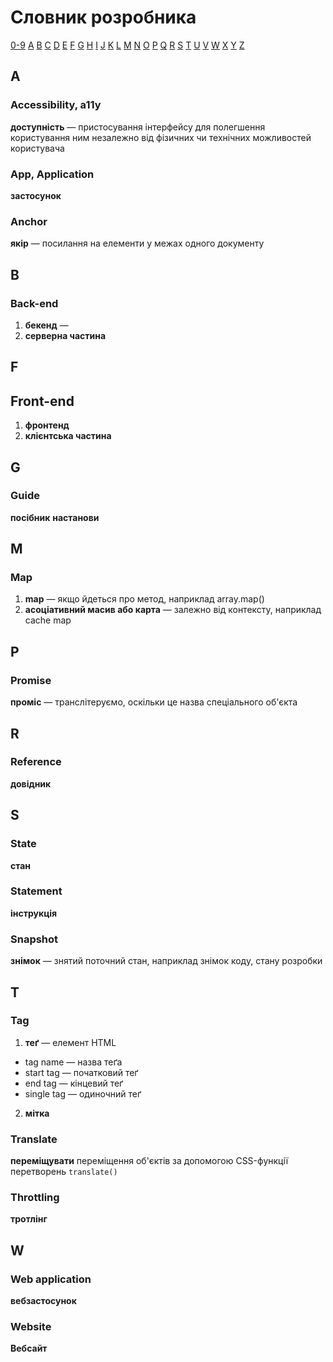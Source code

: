 # Словник розробника

[0-9](#0-9) [A](#a) [B](#b) [C](#c) [D](#d) [E](#e) [F](#f) [G](#g) [H](#h) [I](#i) [J](#j) [K](#k) [L](#l) [M](#m) [N](#n) [O](#o) [P](#p) [Q](#q) [R](#r) [S](#s) [T](#t) [U](#u) [V](#v) [W](#w) [X](#x) [Y](#y) [Z](#z)

## A

### Accessibility, a11y

**доступність** — пристосування інтерфейсу для полегшення користування ним незалежно від фізичних чи технічних можливостей користувача

### App, Application

**застосунок**

### Anchor

**якір** — посилання на елементи у межах одного документу

## B

### Back-end

1. **бекенд** — 
2. **серверна частина**
## F

## Front-end

1. **фронтенд**
2. **клієнтська частина**

## G

### Guide

**посібник**
**настанови**

## M

### Map

1. **map** — якщо йдеться про метод, наприклад array.map()
2. **асоціативний масив або карта** — залежно від контексту, наприклад cache map 

## P

### Promise

**проміс** — транслітеруємо, оскільки це назва спеціального об'єкта

## R

### Reference

**довідник**

## S

### State

**стан**

### Statement

**інструкція**

### Snapshot

**знімок** — знятий поточний стан, наприклад знімок коду, стану розробки

## T

### Tag

1. **теґ** — елемент HTML
* tag name — назва теґа
* start tag — початковий теґ
* end tag — кінцевий теґ
* single tag — одиночний теґ
2. **мітка**

### Translate

**переміщувати** переміщення об'єктів за допомогою CSS-функції перетворень `translate()`

### Throttling

**тротлінг**

## W

### Web application

**вебзастосунок**

### Website

**Вебсайт**
